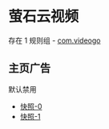# 萤石云视频

存在 1 规则组 - [com.videogo](/src/apps/com.videogo.ts)

## 主页广告

默认禁用

- [快照-0](https://i.gkd.li/import/13255684)
- [快照-1](https://i.gkd.li/import/13255697)

